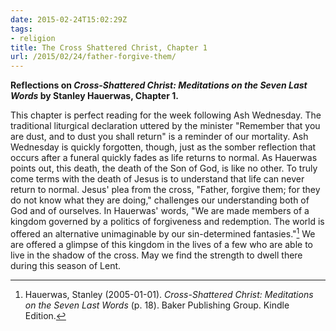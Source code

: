 ```yaml
---
date: 2015-02-24T15:02:29Z
tags:
- religion
title: The Cross Shattered Christ, Chapter 1
url: /2015/02/24/father-forgive-them/
---
```


**Reflections on *Cross-Shattered Christ: Meditations on the Seven Last Words* by Stanley Hauerwas, Chapter 1.**



This chapter is perfect reading for the week following Ash Wednesday. The traditional liturgical declaration uttered by the minister "Remember that you are dust, and to dust you shall return" is a reminder of our mortality. Ash Wednesday is quickly forgotten, though, just as the somber reflection that occurs after a funeral quickly fades as life returns to normal. As Hauerwas points out, this death, the death of the Son of God, is like no other. To truly come terms with the death of Jesus is to understand that life can never return to normal. Jesus' plea from the cross, "Father, forgive them; for they do not know what they are doing," challenges our understanding both of God and of ourselves. In Hauerwas' words, "We are made members of a kingdom governed by a politics of forgiveness and redemption. The world is offered an alternative unimaginable by our sin-determined fantasies."[^1] We are offered a glimpse of this kingdom in the lives of a few who are able to live in the shadow of the cross. May we find the strength to dwell there during this season of Lent.

 
[^1]: Hauerwas, Stanley (2005-01-01). *Cross-Shattered Christ: Meditations on the Seven Last Words* (p. 18). Baker Publishing Group. Kindle Edition.
